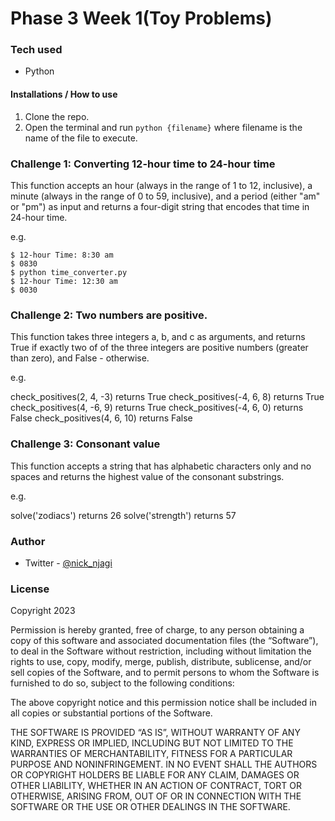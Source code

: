 # Phase 3 Week 1(Toy Problems)

### Tech used
 - Python

#### Installations / How to use
  1. Clone the repo.
  2. Open the terminal and run `python {filename}` where filename is the name of the file to execute.


### Challenge 1: Converting 12-hour time to 24-hour time

This function accepts an hour (always in the range of 1 to 12, inclusive), a minute (always in the range of 0 to 59, inclusive), and a period (either "am" or "pm") as input and returns a four-digit string that encodes that time in 24-hour time.

e.g.
```
$ 12-hour Time: 8:30 am
$ 0830
$ python time_converter.py
$ 12-hour Time: 12:30 am
$ 0030
```

### Challenge 2: Two numbers are positive.

This function takes three integers a, b, and c as arguments, and returns True if exactly two of of the three integers are positive numbers (greater than zero), and False - otherwise.

e.g.

check_positives(2, 4, -3) returns True
check_positives(-4, 6, 8) returns True
check_positives(4, -6, 9) returns True
check_positives(-4, 6, 0) returns False
check_positives(4, 6, 10) returns False

### Challenge 3: Consonant value

This function accepts a string that has alphabetic characters only and no spaces and returns the highest value of the consonant substrings.

e.g.

solve('zodiacs') returns 26 
solve('strength') returns 57 

### Author

- Twitter - [@nick_njagi](https://www.twitter.com/nick_njagi)

### License
Copyright 2023 

Permission is hereby granted, free of charge, to any person obtaining a copy of this software and associated documentation files (the “Software”), to deal in the Software without restriction, including without limitation the rights to use, copy, modify, merge, publish, distribute, sublicense, and/or sell copies of the Software, and to permit persons to whom the Software is furnished to do so, subject to the following conditions:

The above copyright notice and this permission notice shall be included in all copies or substantial portions of the Software.

THE SOFTWARE IS PROVIDED “AS IS”, WITHOUT WARRANTY OF ANY KIND, EXPRESS OR IMPLIED, INCLUDING BUT NOT LIMITED TO THE WARRANTIES OF MERCHANTABILITY, FITNESS FOR A PARTICULAR PURPOSE AND NONINFRINGEMENT. IN NO EVENT SHALL THE AUTHORS OR COPYRIGHT HOLDERS BE LIABLE FOR ANY CLAIM, DAMAGES OR OTHER LIABILITY, WHETHER IN AN ACTION OF CONTRACT, TORT OR OTHERWISE, ARISING FROM, OUT OF OR IN CONNECTION WITH THE SOFTWARE OR THE USE OR OTHER DEALINGS IN THE SOFTWARE.
